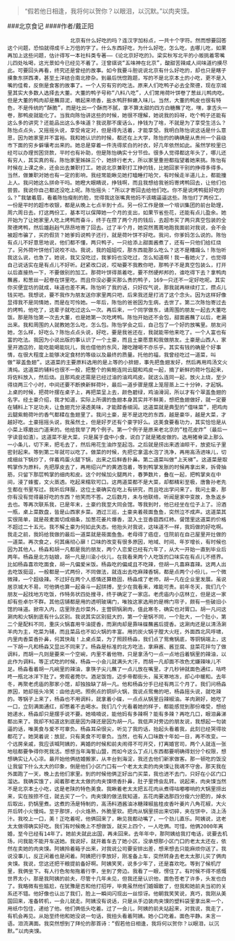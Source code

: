 > “假若他日相逢，我将何以贺你？以眼泪，以沉默。”以肉夹馍。

###北京食记
####作者/戴正阳

						北京有什么好吃的吗？连汉字加标点，一共十个字符。然而想要回答这个问题，恐怕就得成千上万倍的字了。什么东西好吃，为什么好吃，怎么吃，去哪儿吃，如果再加上这些问题，估计得写一本社科类专著——《论北京好吃的》。梁实秋写北平的小贩挑着零嘴儿四处吆喝，这光景如今已经见不着了。汪曾祺说“五味神在北京”，酸甜苦辣咸人间味道约摸尽此。可要回头再看，终究还是曾经的故事。如今我要斗胆说说北京有什么好吃的，却也只是瞎子摸象东拼西凑，甚至土洋结合南北掺杂。到最后恍惚跑题，写的不是北京本土的小吃，更不是入嘴的佳肴，反倒是食客的故事了。一个人穷有穷的吃法。原来人们吃鸭子必去全聚德，现在京城里其实大多数人选择去大董。大董的鸭子号称“八料八吃”，人们常用荷叶饼卷了葱丝儿鸭肉吃。但是大董的鸭肉却是蘸蒜泥，嚼起来喷香，盐水鸭肝鲜嫩入味儿。当然，大董的鸭皮也很有特色，不是传统的“酥脆”，而是吐出一个酥而不腻，拿不算太甜的四方白糖蘸了吃，嘿，拿舌头一卷，那鸭皮就能化了。当我向陈怡讲这些的时候，她很不理解，她说我的妈呀，吃个鸭子还能有这么多的讲究？还能品出这么多味道？我说那不废话么，挣钱为了啥，不就是为了享受生活么？陈怡点点头，又摇摇头说，享受肯定对，但是得先活着，才能享受。我明白陈怡说这话是什么意思，因为她家里并不富裕。我和她认识的时候，都还在上大学，陈怡的的确确是从贵州一个县级市下面的穷乡僻壤考出来的。她总是穿着一件洗得浆白的衬衣，好几年依然如此。虽然学校里已经可以办理贫困贷款，平时也有补助，但是陈怡确实十分节俭。很多人觉得都这年头了，哪儿还有穷人，其实真的有。陈怡家里姊妹三个，她排行老大，所以家里重担都指望着她来挑。陈怡有时候在上课之余，还会出去兼职打工。她说北京兼职打工挣的钱，比她回家干别的挣得多得多。当然，做兼职对她也有一定的影响，我经常能瞅见她打瞌睡打哈欠，有时候走半道儿上，都能撞上人。我问她这么拼命干吗。她瞪大眼睛说，挣钱啊，而且我想给我爸妈寄烤鸭回去，让他们也尝尝。我说你自己都还没吃上呢。陈怡摇头：“所以才寄回去给他们吃。你不是说烤鸭挺好吃的么？”我皱着眉，看着陈怡瘦削的脸，觉得我这张嘴真他妈不该瞎逼逼这些。陈怡打了两份工，一份是平时的超市收银，都是从晚上七点半到十点。另一份工作是做一个培训集团的前台助理，周六周日去。打这两份工，基本可以保障她一个月的支出，如果节省些花，还能有点儿盈余。她开始为了让她家里人吃上烤鸭而奋斗，终于在攒了两个月的钱后，去超市买了两只真空包装的全聚德烤鸭，然后雄赳赳气昂昂地寄了回去。过了半个月，她突然蔫蔫地跑我面前对我说，会不会被超市骗了，买的假货？她爹妈说鸭子还行，就是荷叶饼不好吃。我问，你爹妈怎么说的。陈怡有点儿不好意思地说，他们都不懂，两只鸭子，一只给添上甜面酱煮了，还有一只他们给红烧了。另外荷叶饼他们说咬不动。我说，我的姐姐哎，那东西能那么吃么？这不是糟蹋么！陈怡听我这么说，也急了。她说，我又没吃过，我爹妈也没吃过，怎么知道啊！我一看她火了，也觉得自己说话实在是有点儿不好听。赶紧改口说，哎呦要不我教你吧，那鸭子不是真空包装么，打开以后直接热一下，不要做别的加工。那荷叶饼得蒸着吃，要不然硬邦邦的，谁吃得下去？拿鸭肉蘸酱，和葱丝一起卷在饼里吃。而且你没必要买那么贵的鸭子，169一只还不一定好吃呢。其实你买便宜坊的就成，味道也差不离。陈怡听了我的话，只好叹气说，那我就再继续打工，攒点儿钱买吧。我想说，要不我作为朋友送你家里两只吧，后来我还是打消了这个念头。因为这样好像显得我不是同情她，而是在可怜她。一年后，陈怡的爸爸因为生病，去世了。第二次陈怡寄过去的烤鸭，他吃了，这辈子就吃过这么一次。再后来，一个同学做东，请周围的朋友一起去大董吃饭。那是陈怡第一次去大董，也是她第一次吃烤鸭。陈怡开始还不会包，甜面酱蘸了以后，老漏出来。我和周围的人就教她怎么吃，怎么包。陈怡学会之后，自己包了一个好的放嘴里。朋友问她，怎么样，好吃么？陈怡点点头说，好吃，要是我爸还在，我就能带他来吃了。一个人富也有富的吃法。我因为小说出版的事认识了一个土豪，而且土豪愿意和我做朋友。土豪是山西人，家里开酒店的，能吃能喝能玩儿，我也借他的东风，蹭吃蹭喝不亦乐乎。其实有钱的确是个好事情，在很大程度上能够决定食材的等级以及最终的质量。托他的福，我曾经吃过一道菜，叫做“翠盖鱼翅”。这道菜的主要原料选用的是上等的小排翅，事先把鱼翅发好，然后再用鸡汤文火清炖。这道菜的辅料也很不一般，把整个的紫鲍连同云腿和鸡皮一起，摘了新鲜的荷叶包起来，将佐料放入，然后烧。且那鸡皮还需是已经过油的油鸡鸡皮。就这么连同一起，放火上烧，至少得烧两三个小时，中间还要不断换新鲜荷叶，最后一道步骤是摆上笼屉蒸上二十分钟，才起锅。上桌的时候，把荷叶摆在桌子上，再把菜呈上去，颜色碧绿，鸡油滑润，所以才有个翠盖鱼翅的名字。经土豪介绍，我才知道，实际上所谓的鱼翅本身其实并不鲜美，想把鱼翅做好，就一定要在辅料上下足功夫，让鱼翅充分浸透美味，才能醇香细润。这道菜就是典型的“借味菜”，把鸡肉云腿紫鲍荷叶的香气都糅在鱼翅里了。我问土豪，是不是这吃的东西，越是豪华，越是大菜，才越好吃。土豪摇摇头说，我虽然土，但是好歹还有个豪字好么。这美食要看功力，其实恰恰是从小菜上琢磨出门道来的。他给我举了两个例子。第一个例子是原来老北京的“桂花皮炸”（最后一字读音如渣）。这道菜不是大菜，只是属于盘中小食，说白了就是猪皮做的。选用猪脊梁上那么一小条儿，切下来，把毛去了，然后用花生油炸至起泡。之后就是捞出来透油晾干，放瓷坛子里密封起来。等到第二年就可以吃了。做菜的时候，先把它拿温水泡了洗净，再用高汤进味儿，切成细丝下锅炒了，伴着鸡蛋火腿下锅，出来之后鲜香扑鼻。第二道菜叫做“上天梯”。这道菜是取鸭掌作为原料，先把厚皮去了，再用绍兴产的黄酒泡着，等到鸭掌发胀的时候再拿出来，拆骨抽筋，只留下那层鸭掌的细肉和皮。这个时候加火腿两片，春笋数片，叠在一起，把鸭掌夹在中间，浸了蜂蜜，文火蒸透。吃起来糯软可口。这两道菜都不是大菜，却都精彩至极，唐鲁孙老先生都在书里写过。我听后拜服，这位土豪确实在吃上有研究，而且吃出学问来了。我问土豪，那你有没有觉得最好吃的东西？他笑而不答。之后数月，未与他联络，听闻是家中变故，急急返乡去也。等再次联系我，已是年末，土豪约我至大同会馆。等我到时，他已经坐在位子上了。汾酒一瓶，桌上菜数盘，皆是山西家乡菜。酒过三巡，土豪夹着莜面鱼鱼，突然泣不成声。这道菜其实很简单，就是莜麦面切成细条，加葱花姜片爆香，混入土豆香菇西红柿。餐馆里这道菜的价格不超过二十五元。我不解土豪为何如此失态。他抬头对我说，这味道不一样，我妈做的好吃啊。我走之前，我妈给我做的最后一道菜就是莜面鱼鱼。老母得了癌症，住院前在自己屋里开灶做的一道菜。再次食之，何其痛彻心扉！口味的改变有很多原因，地域、时间、年岁增长，有时候也因为其他人。杨淼和胡一凡都是我的朋友，两个人恋爱已经有六年了，从大一开始一直到毕业后两年。杨淼是北方姑娘，胡一凡是川渝小伙儿，在我看来两个人吃饭的口味实在有点儿不搭界。比如杨淼喜欢吃面食，胡一凡偏爱米饭。杨淼吃的偏咸且不吃辣，但胡一凡喜麻喜辣。这两人出去吃饭挺逗，一般都是一式两份，不同做法，就连出去吃麻辣香锅，都是点两个小份儿，一个微微辣，一个超级辣。不过好在两个人感情还算稳固，杨淼成了老师，胡一凡在企业里发展。虽说居京城大不易，可他俩也算一起奋斗一起拼搏，至少在我看来，难能可贵。前年冬天，我们几个朋友一起找地方吃饭，作特务状四处搜寻，终于确定了一家店。老虎庙内小店林立，但是这一家却有些卓尔不群。其他店铺都是用的透明玻璃门，唯独这家选用的是棉门帘子，颇有一些破旧小馆的味道。掀帘入内，店里除去炒菜外，主营铜锅涮肉，值此寒冬，确实也对胃口。胡一凡问这涮肉和火锅到底有什么区别。我说其实区别挺大的，第一个是锅不同，一个肚大，一个肚小，第二个是配料不同，重庆火锅喜用牛油提香，而涮肉却是靠味碟蘸酱后提香。这涮肉还是以清汤涮羊肉为主，吃菜为辅，而且菜品也不如火锅的丰富。用的炭火锅子膛大火旺，外面西北风呼啸，内里肉香菜香扑鼻，何其快哉！上桌点菜，为了照顾杨淼，我们点了鸳鸯锅底，等铜锅端上，这一下胡一凡和杨淼又显出不同来了。杨淼是标准的北方吃法，拿麻酱、酱豆腐、韭菜花拌匀了做调料，而胡一凡则是要来一个空碗，内里不着他物，只是拿汤勺一点一点地舀着锅里的辣油，以此作为调料。等正式吃的时候，杨淼一小会儿就满头大汗，而胡一凡却面不改色尤嫌辣味儿不足。杨淼看着胡一凡碗里的辣油，拿筷子尖儿蘸了一点儿放在嘴里，才几秒钟就面色通红，咕咚咚一瓶北冰洋下肚了。旁观者莞尔。酒足饭饱，迈步帝都街头，虽天寒地冻，却心中暖和。去年冬，再聚老虎庙的那家小馆，却独独缺了胡一凡。他和杨淼分手已经有两三个月了。我们问杨淼原因，她却摇头冷笑：由他去吧。照例点的铜炉火锅，我说点鸳鸯的吧，杨淼摇头说，就吃辣的。等锅子上来了，杨淼也不用调料，就拿着小碟，一点点从锅里舀辣椒油。羊肉涮好，她吃了一口，立刻满面通红，却憋着不去喝水。我们几个光看着她的样子，都能感觉到那份难受，想给她递水，杨淼却只是摆手说不要。她喃喃说，能他妈有多辣啊？能有多辣？再吃几口，眼泪鼻涕都出来了。我却不知道这到底是因为辣还是因为胡一凡。我低声对旁边的朋友说，我想起一句装逼的话，唯美食与爱不可辜负。杨淼耳朵很尖，听见了我的话，抬起头看着我，此刻已经哭得妆都花了。她哭着说：放屁，只有美食不可辜负。当然，也有人口味数十年如一日，再不改变。一个远房亲戚，我应该喊阿姨的，离婚的时候和前夫闹得不可开交，打离婚官司，两个人就连一张地毯都要争得你死我活。想想当年海誓山盟，而如今这么丁点儿东西都要明确得划分个权限，想想确实让人心凉。最开始他俩结婚搬家，从丰台到海淀，我还去他们新家做客。那一顿吃的饭没让我留下什么太大的印象，倒是他们小区门口有一个老太太卖的肉夹馍让我魂不守舍。那天我在外面跑了一天，晚上去他们家里。到的时候他俩正好出门买菜，我也进不去门，只好在小区门口溜达。我确实饿了，闻着那老太太做的肉夹馍喷香扑鼻，肚子里馋虫乱转。说起来，肉夹馍当然不是北京本土小吃，这是老陕的特色美食。我瞅着老太太把五花肉从煮得咕嘟嘟响的大锅里捞出来，实在按捺不住，就去买了一个。肉夹馍的做法我知道，五花肉要选那四分瘦六分肥的，焯水后取出，扔锅里煮。这煮的汤是特制的，高汤料酒酱油冰糖辣椒盐桂皮香叶姜片八角花椒，大火开后转小火慢炖。至于那饼，小火烙熟，外脆里软。把肉从锅里捞出来切碎，夹在饼中，浇上汤汁。我咬上一口，美！正吃着呢，他俩回来了，瞅见我都动嘴了，一个劲儿直乐。阿姨说，这老太太做得确实好吃。我们有时候晚上不想做饭，就买上四个，一人吃俩。可惜，他俩2000年离婚，至今已经有14年了。她前夫就此出国，再未回来。去年年中，那阿姨给我打电话，说要去机场，问我能不能开车送她。我说好，就开着车去了她小区，没承想那小区门口的老太太还在，依然在卖她的肉夹馍。阿姨拎着箱子出来，对我说公司要安排出差，想来想去只能麻烦你送了。我说没事儿，反正闲着也是闲着。阿姨把行李放好，刚准备上车，突然转身去老太太那儿买了俩肉夹馍。我说，您这还把干粮提前备好啊。阿姨笑笑，说多少年了，还是喜欢吃。等到了候机厅里，我俩坐下。有人行色匆匆拖着行李，坐到了旁边。我看了一眼，愣住了。有时候不得不感慨世界太小，那是我阿姨的前夫，尽管十几年未见，但我还是认识他，面色苍老了许多，头发也白了。我略微有些尴尬，在犹豫是否和他打招呼，毕竟虽然他们婚姻散了，但我和她前夫当初的关系还不错。他好像也认出了我们，脸上一瞬间闪现出一丝惊讶。他朝我笑笑说，真巧，我刚从美国回来，准备转机，一会儿就走。阿姨没有说话，只是从手边装肉夹馍的塑料袋里拿出来一个，用纸巾包住，递给了他。他们俩低头吃着。过了一会儿，阿姨的前夫站起来，对我说，我走了，有机会再见。从始至终他和她没说一句话，我扭头看着阿姨。她小口吃着。面色平静。未言一语。泪流满面。我突然想到了拜伦的那首诗：“假若他日相逢，我将何以贺你？以眼泪，以沉默。”以肉夹馍。			  		